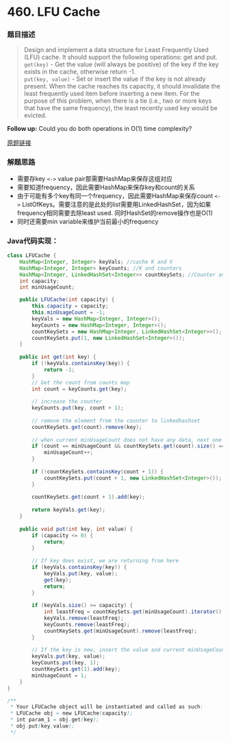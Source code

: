 # 460. LFU Cache

### 题目描述

> Design and implement a data structure for Least Frequently Used (LFU) cache. It should support the following operations: get and put.
<br>`get(key)` - Get the value (will always be positive) of the key if the key exists in the cache, otherwise return -1.
<br>`put(key, value)` - Set or insert the value if the key is not already present. When the cache reaches its capacity, it should invalidate the least frequently used item before inserting a new item. For the purpose of this problem, when there is a tie (i.e., two or more keys that have the same frequency), the least recently used key would be evicted.


**Follow up:**
Could you do both operations in O(1) time complexity?

[原题链接](https://leetcode.com/problems/lfu-cache/)

### 解题思路

- 需要存key `<->` value pair那需要HashMap来保存这组对应
- 需要知道frequency，因此需要HashMap来保存key和count的关系
- 由于可能有多个key有同一个frequency，因此需要HashMap来保存count `<->` ListOfKeys。需要注意的是此处的list需要用LinkedHashSet，因为如果frequency相同需要去除least used. 同时HashSet的remove操作也是O(1)
- 同时还需要min variable来维护当前最小的frequency

### Java代码实现：

```java
class LFUCache {
    HashMap<Integer, Integer> keyVals; //cache K and V
    HashMap<Integer, Integer> keyCounts; //K and counters
    HashMap<Integer, LinkedHashSet<Integer>> countKeySets; //Counter and item list
    int capacity;
    int minUsageCount;

    public LFUCache(int capacity) {
        this.capacity = capacity;
        this.minUsageCount = -1;
        keyVals = new HashMap<Integer, Integer>();
        keyCounts = new HashMap<Integer, Integer>();
        countKeySets = new HashMap<Integer, LinkedHashSet<Integer>>();
        countKeySets.put(1, new LinkedHashSet<Integer>());
    }
    
    public int get(int key) {
        if (!keyVals.containsKey(key)) {
            return -1;
        }
        // Get the count from counts map
        int count = keyCounts.get(key);
        
        // increase the counter     
        keyCounts.put(key, count + 1);
        
        // remove the element from the counter to linkedhashset   
        countKeySets.get(count).remove(key);
        
        // when current minUsageCount does not have any data, next one would be the minUsageCount
        if (count == minUsageCount && countKeySets.get(count).size() == 0) {
            minUsageCount++;
        }
        
        if (!countKeySets.containsKey(count + 1)) {
            countKeySets.put(count + 1, new LinkedHashSet<Integer>());
        }
        
        countKeySets.get(count + 1).add(key);
        
        return keyVals.get(key);
    }
    
    public void put(int key, int value) {
        if (capacity <= 0) {
            return;
        }
        
        // If key does exist, we are returning from here
        if (keyVals.containsKey(key)) {
            keyVals.put(key, value);
            get(key);
            return;
        }
        
        if (keyVals.size() >= capacity) {
            int leastFreq = countKeySets.get(minUsageCount).iterator().next();
            keyVals.remove(leastFreq);
            keyCounts.remove(leastFreq);
            countKeySets.get(minUsageCount).remove(leastFreq);
        }
        
        // If the key is new, insert the value and current minUsageCount should be 1 of course
        keyVals.put(key, value);
        keyCounts.put(key, 1);
        countKeySets.get(1).add(key);
        minUsageCount = 1;
    }
}

/**
 * Your LFUCache object will be instantiated and called as such:
 * LFUCache obj = new LFUCache(capacity);
 * int param_1 = obj.get(key);
 * obj.put(key,value);
 */
```

